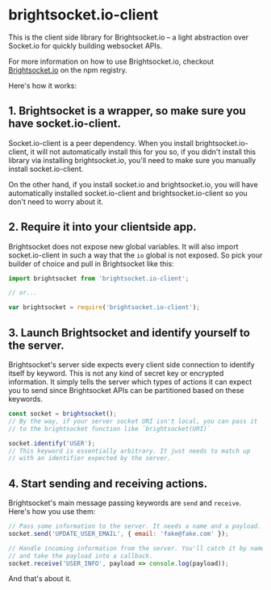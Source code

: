 # brightsocket.io-client

This is the client side library for Brightsocket.io – a light abstraction over Socket.io for quickly building websocket APIs.

For more information on how to use Brightsocket.io, checkout [Brightsocket.io](https://www.npmjs.com/package/brightsocket.io) on the npm registry.

Here's how it works:

## 1. Brightsocket is a wrapper, so make sure you have socket.io-client.

Socket.io-client is a peer dependency. When you install brightsocket.io-client, it will not automatically install this for you so, if you didn't install this library via installing brightsocket.io, you'll need to make sure you manually install socket.io-client.

On the other hand, if you install socket.io and brightsocket.io, you will have automatically installed socket.io-client and brightsocket.io-client so you don't need to worry about it.

## 2. Require it into your clientside app.

Brightsocket does not expose new global variables. It will also import socket.io-client in such a way that the `io` global is not exposed. So pick your builder of choice and pull in Brightsocket like this:

```javascript
import brightsocket from 'brightsocket.io-client';

// or...

var brightsocket = require('brightsocket.io-client');
```

## 3. Launch Brightsocket and identify yourself to the server.

Brightsocket's server side expects every client side connection to identify itself by keyword. This is not any kind of secret key or encrypted information. It simply tells the server which types of actions it can expect you to send since Brightsocket APIs can be partitioned based on these keywords.

```javascript
const socket = brightsocket();
// By the way, if your server socket URI isn't local, you can pass it
// to the brightsocket function like `brightsocket(URI)`

socket.identify('USER');
// This keyword is essentially arbitrary. It just needs to match up
// with an identifier expected by the server.
```

## 4. Start sending and receiving actions.

Brightsocket's main message passing keywords are `send` and `receive`. Here's how you use them:

```javascript
// Pass some information to the server. It needs a name and a payload.
socket.send('UPDATE_USER_EMAIL', { email: 'fake@fake.com' });

// Handle incoming information from the server. You'll catch it by name
// and take the payload into a callback.
socket.receive('USER_INFO', payload => console.log(payload));
```

And that's about it.
